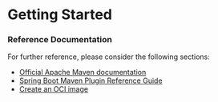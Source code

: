 # Getting Started

### Reference Documentation
For further reference, please consider the following sections:

* [Official Apache Maven documentation](https://maven.apache.org/guides/index.html)
* [Spring Boot Maven Plugin Reference Guide](https://docs.spring.io/spring-boot/docs/2.7.8-SNAPSHOT/maven-plugin/reference/html/)
* [Create an OCI image](https://docs.spring.io/spring-boot/docs/2.7.8-SNAPSHOT/maven-plugin/reference/html/#build-image)

